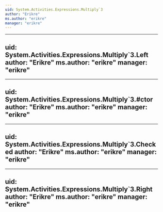 ```yaml
---
uid: System.Activities.Expressions.Multiply`3
author: "Erikre"
ms.author: "erikre"
manager: "erikre"
---
```


---
uid: System.Activities.Expressions.Multiply`3.Left
author: "Erikre"
ms.author: "erikre"
manager: "erikre"
---

---
uid: System.Activities.Expressions.Multiply`3.#ctor
author: "Erikre"
ms.author: "erikre"
manager: "erikre"
---

---
uid: System.Activities.Expressions.Multiply`3.Checked
author: "Erikre"
ms.author: "erikre"
manager: "erikre"
---

---
uid: System.Activities.Expressions.Multiply`3.Right
author: "Erikre"
ms.author: "erikre"
manager: "erikre"
---

